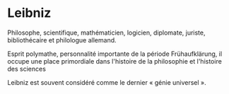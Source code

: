 # Leibniz

Philosophe, scientifique, mathématicien, logicien, diplomate, juriste, bibliothécaire et philologue allemand. 

Esprit polymathe, personnalité importante de la période Frühaufklärung, il occupe une place primordiale dans l'histoire de la philosophie et l'histoire des sciences 

Leibniz est souvent considéré comme le dernier « génie universel ».